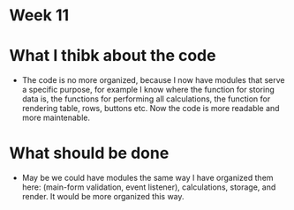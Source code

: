 # Week 11
# What I thibk about the code 
- The code is no more organized, because I now have modules that serve a specific purpose, for example I know where the function for storing data is, the functions for performing all calculations, the function for rendering table, rows, buttons etc. Now the code is more readable and more maintenable.
# What should be done
- May be we could have modules the same way I have organized them here: (main-form validation, event listener), calculations, storage, and render. It would be more organized this way.  
